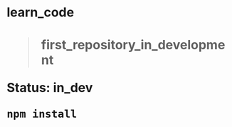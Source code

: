 <h1> learn_code  <h1>
  
> first_repository_in_development
  
  
Status: in_dev

```
npm install
  


